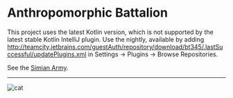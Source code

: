 # Anthropomorphic Battalion

This project uses the latest Kotlin version, which is not supported by the latest stable Kotlin IntelliJ plugin. Use the
nightly, available by adding http://teamcity.jetbrains.com/guestAuth/repository/download/bt345/.lastSuccessful/updatePlugins.xml
in Settings -> Plugins -> Browse Repositories.

See the [Simian Army](https://github.com/Netflix/SimianArmy).

------------
![cat](https://i.chzbgr.com/maxW500/3576064768/h35FCCB8D/)
